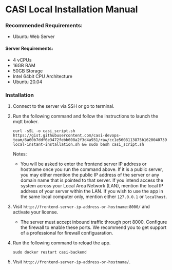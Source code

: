 # CASI Local Installation Manual

### Recommended Requirements:
 - Ubuntu Web Server

#### Server Requirements:
- 4 vCPUs
- 16GB RAM
- 50GB Storage
- Intel 64bit CPU Architecture
- Ubuntu 20.04

### Installation
1. Connect to the server via SSH or go to terminal.
3. Run the following command and follow the instructions to launch the mqtt broker.
   ```
   curl -sSL -o casi_script.sh https://gist.githubusercontent.com/casi-devops-team/6a60b7ddf6e3472febb608a2f3d4a931/raw/cc1e5608113875b1620040739bdfed95bf30840b/casi-local-instant-installation.sh && sudo bash casi_script.sh
   ```

   Notes:
   - You will be asked to enter the frontend server IP address or hostname once you run the command above. If it is a public server, you may either mention the public IP address of the server or any domain name that is pointed to that server. If you intend access the system across your Local Area Network (LAN), mention the local IP address of your server within the LAN. If you wish to use the app in the same local computer only, mention either `127.0.0.1` or `localhost`.
    
2. Visit `http://frontend-server-ip-address-or-hostname:8000/` and activate your license.
   - The server must accept inbound traffic through port 8000. Configure the firewall to enable these ports. We recommend you to get support of a professional for firewall configuaration.
4. Run the following command to reload the app.
   ```
   sudo docker restart casi-backend
   ```
5. Visit `http://frontend-server-ip-address-or-hostname/`.
   
    
